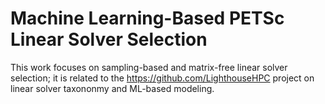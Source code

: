 # Machine Learning-Based PETSc Linear Solver Selection 

This work focuses on sampling-based and matrix-free linear solver selection; it is related to the https://github.com/LighthouseHPC 
project on linear solver taxononmy and ML-based modeling.
